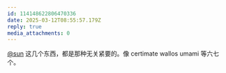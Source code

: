 ```yaml
---
id: 114148622806470336
date: 2025-03-12T08:55:57.179Z
reply: true
media_attachments: 0
---
```


[@sun](https://jiong.us/@sun) 这几个东西，都是那种无关紧要的。像 certimate wallos umami 等六七个。

